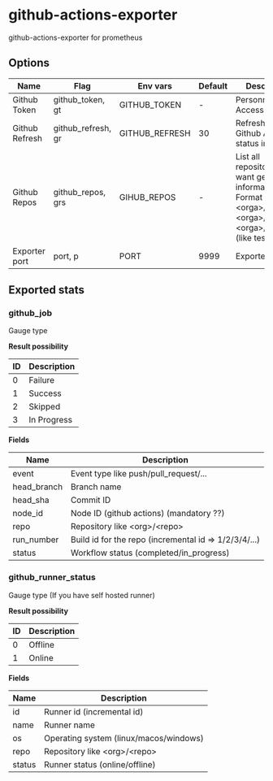 # github-actions-exporter
github-actions-exporter for prometheus

## Options
| Name | Flag | Env vars | Default | Description |
|---|---|---|---|---|
| Github Token | github_token, gt | GITHUB_TOKEN | - | Personnal Access Token |
| Github Refresh | github_refresh, gr | GITHUB_REFRESH | 30 | Refresh time Github Actions status in sec |
| Github Repos | github_repos, grs | GIHUB_REPOS | - | List all repositories you want get informations. Format \<orga>/\<repo>,\<orga>/\<repo2>,\<orga>/\<repo3> (like test/test) |
| Exporter port | port, p | PORT | 9999 | Exporter port |

## Exported stats

### github_job
Gauge type

**Result possibility**

| ID | Description |
|---|---|
| 0 | Failure |
| 1 | Success |
| 2 | Skipped |
| 3 | In Progress |

**Fields**

| Name | Description |
|---|---|
| event | Event type like push/pull_request/...|
| head_branch | Branch name |
| head_sha | Commit ID |
| node_id | Node ID (github actions) (mandatory ??) |
| repo | Repository like \<org>/\<repo> |
| run_number | Build id for the repo (incremental id => 1/2/3/4/...) |
| status | Workflow status (completed/in_progress) |

### github_runner_status
Gauge type
(If you have self hosted runner)

**Result possibility**

| ID | Description |
|---|---|
| 0 | Offline |
| 1 | Online |

**Fields**

| Name | Description |
|---|---|
| id | Runner id (incremental id) |
| name | Runner name |
| os | Operating system (linux/macos/windows) |
| repo | Repository like \<org>/\<repo> |
| status | Runner status (online/offline) |